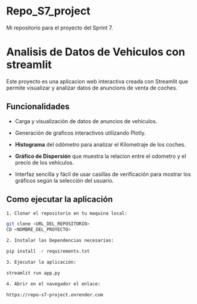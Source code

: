 # Repo_S7_project
Mi repositorio para el proyecto del Sprint 7. 

# Analisis de Datos de Vehiculos con streamlit

Este proyecto es una aplicacion web interactiva creada con Streamlit que permite visualizar y analizar datos de anuncions de venta de coches.

## Funcionalidades
- Carga y visualización de datos de anuncios de vehiculos.
- Generación de graficos interactivos utilizando Plotly.

- **Histograma** del odómetro para analizar el Kilometraje de los coches.

- **Gráfico de Dispersión** que muestra la relacion entre el odometro y el precio de los vehículos.
- Interfaz sencilla y fácil de usar casillas de verificación para mostrar los gráficos según la selección del usuario.

## Como ejecutar la aplicación
```sh
1. Clonar el repositorio en tu maquina local:

git clone <URL_DEL_REPOSITORIO>
CD <NOMBRE_DEL_PROYECTO>

2. Instalar las Dependencias necesarias:

pip install -r requirements.txt

3. Ejecutar la aplicación:

streamlit run app.py

4. Abrir en el navegador el enlace: 

https://repo-s7-project.onrender.com



